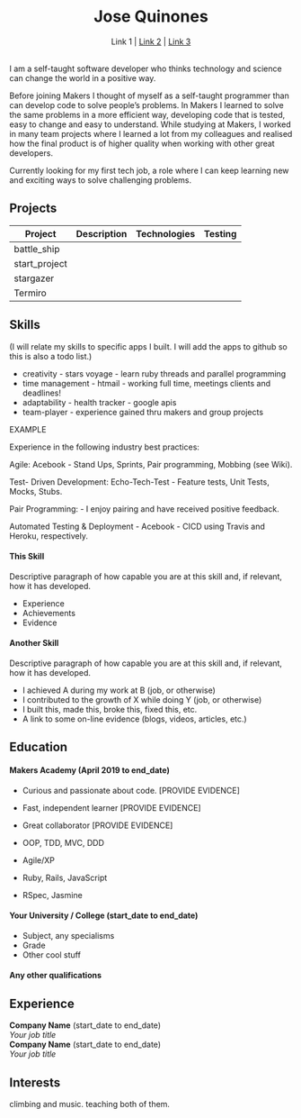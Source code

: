 <h1 align="center">
  Jose Quinones
</h1>
<p align="center"
  <a href="#">Link 1</a> |
  <a href="#">Link 2</a> |
  <a href="#">Link 3</a>
  <br><br>
</p>

I am a self-taught software developer who thinks technology and science can change the world in a positive way. 

Before joining Makers I thought of myself as a self-taught programmer than can develop code to solve people’s problems. 
In Makers I learned to solve the same problems in a more efficient way, developing code that is tested, easy to change and easy to understand. While studying at Makers, I worked in many team projects where I learned a lot from my colleagues and realised how the final product is of higher quality when working with other great developers. 

Currently looking for my first tech job, a role where I can keep learning new and exciting ways to solve challenging problems.

## Projects

| Project  | Description   | Technologies   | Testing |
|----------|---------------|----------------|---|
| battle_ship | | |
| start_project | | |
| stargazer | | |
| Termiro | | |

## Skills

(I will relate my skills to specific apps I built. I will add the apps to github so this is also a todo list.)

* creativity - stars voyage - learn ruby threads and parallel programming
* time management - htmail - working full time, meetings clients and deadlines!
* adaptability - health tracker - google apis
* team-player - experience gained thru makers and group projects

EXAMPLE

Experience in the following industry best practices:

Agile: Acebook - Stand Ups, Sprints, Pair programming, Mobbing (see Wiki).

Test- Driven Development: Echo-Tech-Test - Feature tests, Unit Tests, Mocks, Stubs.

Pair Programming: - I enjoy pairing and have received positive feedback.

Automated Testing & Deployment - Acebook - CICD using Travis and Heroku, respectively.

#### This Skill

Descriptive paragraph of how capable you are at this skill and, if relevant, how it has developed.

- Experience
- Achievements
- Evidence

#### Another Skill

Descriptive paragraph of how capable you are at this skill and, if relevant, how it has developed.

- I achieved A during my work at B (job, or otherwise)
- I contributed to the growth of X while doing Y (job, or otherwise)
- I built this, made this, broke this, fixed this, etc.
- A link to some on-line evidence (blogs, videos, articles, etc.)

## Education

#### Makers Academy (April 2019 to end_date)

- Curious and passionate about code. [PROVIDE EVIDENCE]
- Fast, independent learner [PROVIDE EVIDENCE]
- Great collaborator [PROVIDE EVIDENCE]

- OOP, TDD, MVC, DDD
- Agile/XP
- Ruby, Rails, JavaScript
- RSpec, Jasmine

#### Your University / College (start_date to end_date)

- Subject, any specialisms
- Grade
- Other cool stuff

#### Any other qualifications

## Experience

**Company Name** (start_date to end_date)    
*Your job title*  
**Company Name** (start_date to end_date)   
*Your job title*

## Interests

climbing and music. teaching both of them.


